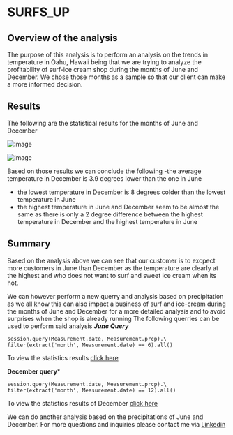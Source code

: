 # SURFS_UP
## Overview of the analysis

The purpose of this analysis is to perform an analysis on the trends in temperature in Oahu, Hawaii being that we are trying to analyze the profitability of surf-ice cream shop during the months of June and December.
We chose those months as a sample so that our client can make a more informed decision.

## Results 
The following are the statistical results for the months of June and December

![image](https://user-images.githubusercontent.com/99924850/166172346-bd19bcdd-db3a-4f90-9f01-478bbcbe4242.png)

![image](https://user-images.githubusercontent.com/99924850/166172372-60f4e4d2-1e5d-4452-99b7-81ea0414b9ac.png)

Based on those results we can conclude the following
-the average temperature in December is 3.9 degrees lower than the one in June
- the lowest temperature in December is 8 degrees colder than the lowest temperature in June
- the highest temperature in June and December seem to be almost the same as there is only a 2 degree difference between the highest temperature in December and the highest temperature in June 

## Summary

Based on the analysis above we can see that our customer is to excpect more customers in June than December as the temperature are clearly at the highest and who does not want to surf and sweet ice cream when its hot.

We can however perform a new querry and analysis based on precipitation as we all know this can also impact a business of surf and ice-cream during the months of June and December for a more detailed analysis and to avoid surprises when the shop is already running
The following querries can be used to perform said analysis 
***June Query***
```
session.query(Measurement.date, Measurement.prcp).\
filter(extract('month', Measurement.date) == 6).all()
```
To view the statistics results [click here](https://github.com/fofoMichelle/surfs_up/blob/main/Resources/june%20precip%20stats.png)

**December query***

```
session.query(Measurement.date, Measurement.prcp).\
filter(extract('month', Measurement.date) == 12).all()
```

To view the statistics results of December [click here](https://github.com/fofoMichelle/surfs_up/blob/main/Resources/december%20precip%20stats%20.png)

We can do another analysis based on the precipitations of June and December. 
For more questions and inquiries please contact me via [Linkedin](https://www.linkedin.com/public-profile/settings?trk=d_flagship3_profile_self_view_public_profile&lipi=urn%3Ali%3Apage%3Ad_flagship3_profile_self_edit_contact_info%3B4ygE4MdNTnypNElIJhcIvA%3D%3D)

